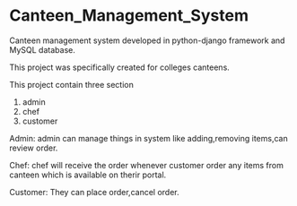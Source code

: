 # Canteen_Management_System
Canteen management system developed in python-django framework and MySQL database.

This project was specifically created for colleges canteens.

This project contain three section
1. admin
2. chef
3. customer

Admin:
admin can manage things in system like adding,removing items,can review order.

Chef:
chef will receive the order whenever customer order any items from canteen which is available on therir portal.

Customer:
They can place order,cancel order.
